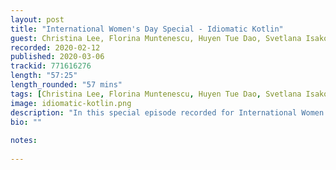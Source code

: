 ```yaml
---
layout: post
title: "International Women's Day Special - Idiomatic Kotlin"
guest: Christina Lee, Florina Muntenescu, Huyen Tue Dao, Svetlana Isakova   
recorded: 2020-02-12
published: 2020-03-06
trackid: 771616276 
length: "57:25"
length_rounded: "57 mins"
tags: [Christina Lee, Florina Muntenescu, Huyen Tue Dao, Svetlana Isakova]
image: idiomatic-kotlin.png
description: "In this special episode recorded for International Women's Day, we're joined with our good friends and colleague Svetlana Isakova, Florina Muntenescu, Huyen Tue Dao, and Christina Lee to discuss amongst other things what idiomatic Kotlin is, the importance of style guides, comprehensible code, and many other things!"
bio: ""
       
notes: 
     
---
```

